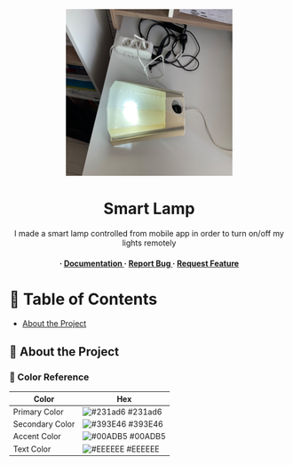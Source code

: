 <div align='center'>

<img src=https://github.com/Aakayy7/Smart-Lamp/blob/master/opened.jpeg alt="logo" width= 300 height= 300 />

<h1>Smart Lamp</h1>
<p>I made a smart lamp controlled from mobile app in order to turn on/off my lights remotely</p>

<h4> <span> · </span> <a href="https://github.com/Aakayy7/Smart-Lamp/blob/master/README.md"> Documentation </a> <span> · </span> <a href="https://github.com/Aakayy7/Smart-Lamp/issues"> Report Bug </a> <span> · </span> <a href="https://github.com/Aakayy7/Smart-Lamp/issues"> Request Feature </a> </h4>


</div>

# :notebook_with_decorative_cover: Table of Contents

- [About the Project](#star2-about-the-project)


## :star2: About the Project

### :art: Color Reference
| Color | Hex |
| --------------- | ---------------------------------------------------------------- |
| Primary Color | ![#231ad6](https://via.placeholder.com/10/231ad6?text=+) #231ad6 |
| Secondary Color | ![#393E46](https://via.placeholder.com/10/393E46?text=+) #393E46 |
| Accent Color | ![#00ADB5](https://via.placeholder.com/10/00ADB5?text=+) #00ADB5 |
| Text Color | ![#EEEEEE](https://via.placeholder.com/10/EEEEEE?text=+) #EEEEEE |
